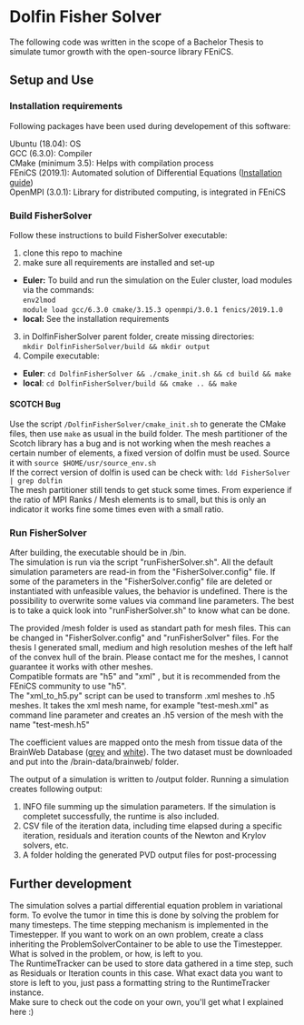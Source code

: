 # Dolfin Fisher Solver
The following code was written in the scope of a Bachelor Thesis to simulate tumor growth with the open-source library FEniCS.
## Setup and Use
### Installation requirements
Following packages have been used during developement of this software:

Ubuntu (18.04): OS  
GCC (6.3.0): Compiler  
CMake (minimum 3.5): Helps with compilation process   
FEniCS (2019.1): Automated solution of Differential Equations ([Installation guide](https://fenics.readthedocs.io/en/latest/installation.html))  
OpenMPI (3.0.1): Library for distributed computing, is integrated in FEniCS


### Build FisherSolver  
Follow these instructions to build FisherSolver executable:  
1. clone this repo to machine
2. make sure all requirements are installed and set-up
  * **Euler:** To build and run the simulation on the Euler cluster, load modules via the commands:  
    `env2lmod`  
    `module load gcc/6.3.0 cmake/3.15.3 openmpi/3.0.1 fenics/2019.1.0`
  * **local:** See the installation requirements
3. in DolfinFisherSolver parent folder, create missing directories:  
  `mkdir DolfinFisherSolver/build && mkdir output` 
4. Compile executable:
  * **Euler**: `cd DolfinFisherSolver && ./cmake_init.sh && cd build && make`
  * **local**: `cd DolfinFisherSolver/build && cmake .. && make`  
  
#### SCOTCH Bug
Use the script `/DolfinFisherSolver/cmake_init.sh` to generate the CMake files, then use `make` as usual in the build folder.
The mesh partitioner of the Scotch library has a bug and is not working when the mesh reaches a certain number of elements, a fixed version of dolfin must be used. Source it with `source $HOME/usr/source_env.sh`   
If the correct version of dolfin is used can be check with:
`ldd FisherSolver | grep dolfin`  
The mesh partitioner still tends to get stuck some times. From experience if the ratio of MPI Ranks / Mesh elements is to small, but this is only an indicator it works fine some times even with a small ratio.

  
 ### Run FisherSolver
 After building, the executable should be in /bin.  
 The simulation is run via the script "runFisherSolver.sh". All the default simulation parameters are read-in from the "FisherSolver.config" file. 
If some of the parameters in the "FisherSolver.config" file are deleted or instantiated with unfeasible values, the behavior is undefined. There is the possibility to overwrite some values via command line parameters. The best is to take a quick look into "runFisherSolver.sh" to know what can be done.  
 
The provided /mesh folder is used as standart path for mesh files. This can be changed in "FisherSolver.config" and "runFisherSolver" files. 
For the thesis I generated small, medium and high resolution meshes of the left half of the convex hull of the brain. Please contact me for the meshes, I cannot guarantee it works with other meshes.  
Compatible formats are "h5" and "xml" , but it is recommended from the FEniCS community to use "h5".  
The "xml_to_h5.py" script can be used to transform .xml meshes to .h5 meshes. It takes the xml mesh name, for example "test-mesh.xml" as command line parameter and creates an .h5 version of the mesh with the name "test-mesh.h5"  

The coefficient values are mapped onto the mesh from tissue data of the BrainWeb Database ([grey](https://brainweb.bic.mni.mcgill.ca/cgi/brainweb1?alias=phantom_1.0mm_normal_gry) and [white](https://brainweb.bic.mni.mcgill.ca/cgi/brainweb1?alias=phantom_1.0mm_normal_wht)). The two dataset must be downloaded and put into the /brain-data/brainweb/ folder.

The output of a simulation is written to /output folder. Running a simulation creates following output:
1. INFO file summing up the simulation parameters. If the simulation is completet successfully, the runtime is also included.
2. CSV file of the iteration data, including time elapsed during a specific iteration, residuals and iteration counts of the Newton and Krylov solvers, etc.
3. A folder holding the generated PVD output files for post-processing
  
## Further development
The simulation solves a partial differential equation problem in variational form. To evolve the tumor in time this is done by solving the problem for many timesteps. The time stepping mechanism is implemented in the Timestepper. If you want to work on an own problem, create a class inheriting the ProblemSolverContainer to be able to use the Timestepper. What is solved in the problem, or how, is left to you.  
The RuntimeTracker can be used to store data gathered in a time step, such as Residuals or Iteration counts in this case. What exact data you want to store is left to you, just pass a formatting string to the RuntimeTracker instance.  
Make sure to check out the code on your own, you'll get what I explained here :)
